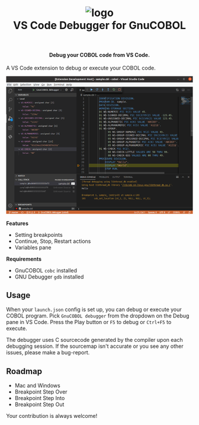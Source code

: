 <h1 align="center">
  <br>
    <img src="https://github.com/OlegKunitsyn/gnucobol-debug/blob/master/icon.png?raw=true" alt="logo" width="200">
  <br>
  VS Code Debugger for GnuCOBOL
  <br>
  <br>
</h1>

<h4 align="center">Debug your COBOL code from VS Code.</h4>

A VS Code extension to debug or execute your COBOL code.


![Image with red circle around a gear and a red arrow pointing at GDB and LLDB](screenshot.png)

**Features**
* Setting breakpoints
* Continue, Stop, Restart actions
* Variables pane

**Requirements**
* GnuCOBOL `cobc` installed
* GNU Debugger `gdb` installed

## Usage
When your `launch.json` config is set up, you can debug or execute your COBOL program. 
Pick `GnuCOBOL debugger` from the dropdown on the Debug pane in VS Code. Press the Play button or `F5` to debug or `Ctrl+F5` to execute.

The debugger uses C sourcecode generated by the compiler upon each debugging session. If the sourcemap isn't accurate or you see any other issues, please make a bug-report.

## Roadmap
- Mac and Windows
- Breakpoint Step Over
- Breakpoint Step Into
- Breakpoint Step Out

Your contribution is always welcome!
